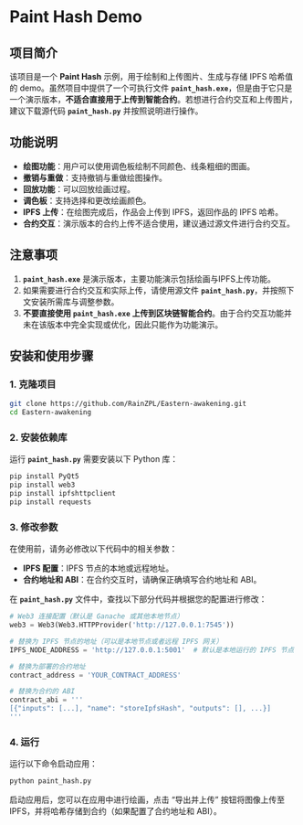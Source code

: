 # Paint Hash Demo

## 项目简介

该项目是一个 **Paint Hash** 示例，用于绘制和上传图片、生成与存储 IPFS 哈希值的 demo。虽然项目中提供了一个可执行文件 **`paint_hash.exe`**，但是由于它只是一个演示版本，**不适合直接用于上传到智能合约**。若想进行合约交互和上传图片，建议下载源代码 **`paint_hash.py`** 并按照说明进行操作。

## 功能说明

- **绘图功能**：用户可以使用调色板绘制不同颜色、线条粗细的图画。
- **撤销与重做**：支持撤销与重做绘图操作。
- **回放功能**：可以回放绘画过程。
- **调色板**：支持选择和更改绘画颜色。
- **IPFS 上传**：在绘图完成后，作品会上传到 IPFS，返回作品的 IPFS 哈希。
- **合约交互**：演示版本的合约上传不适合使用，建议通过源文件进行合约交互。

## 注意事项

1. **`paint_hash.exe`** 是演示版本，主要功能演示包括绘画与IPFS上传功能。
2. 如果需要进行合约交互和实际上传，请使用源文件 **`paint_hash.py`**，并按照下文安装所需库与调整参数。
3. **不要直接使用 `paint_hash.exe` 上传到区块链智能合约**。由于合约交互功能并未在该版本中完全实现或优化，因此只能作为功能演示。

## 安装和使用步骤

### 1. 克隆项目

```bash
git clone https://github.com/RainZPL/Eastern-awakening.git
cd Eastern-awakening
```

### 2. 安装依赖库
运行 **`paint_hash.py`** 需要安装以下 Python 库：

```bash
pip install PyQt5
pip install web3
pip install ipfshttpclient
pip install requests
```

### 3. 修改参数
在使用前，请务必修改以下代码中的相关参数：

- **IPFS 配置**：IPFS 节点的本地或远程地址。
- **合约地址和 ABI**：在合约交互时，请确保正确填写合约地址和 ABI。

在 **`paint_hash.py`** 文件中，查找以下部分代码并根据您的配置进行修改：

```python
# Web3 连接配置（默认是 Ganache 或其他本地节点）
web3 = Web3(Web3.HTTPProvider('http://127.0.0.1:7545'))

# 替换为 IPFS 节点的地址（可以是本地节点或者远程 IPFS 网关）
IPFS_NODE_ADDRESS = 'http://127.0.0.1:5001'  # 默认是本地运行的 IPFS 节点

# 替换为部署的合约地址
contract_address = 'YOUR_CONTRACT_ADDRESS'

# 替换为合约的 ABI
contract_abi = '''
[{"inputs": [...], "name": "storeIpfsHash", "outputs": [], ...}]
'''
```

### 4. 运行

运行以下命令启动应用：

```bash
python paint_hash.py
```

启动应用后，您可以在应用中进行绘画，点击 “导出并上传” 按钮将图像上传至 IPFS，并将哈希存储到合约（如果配置了合约地址和 ABI）。
